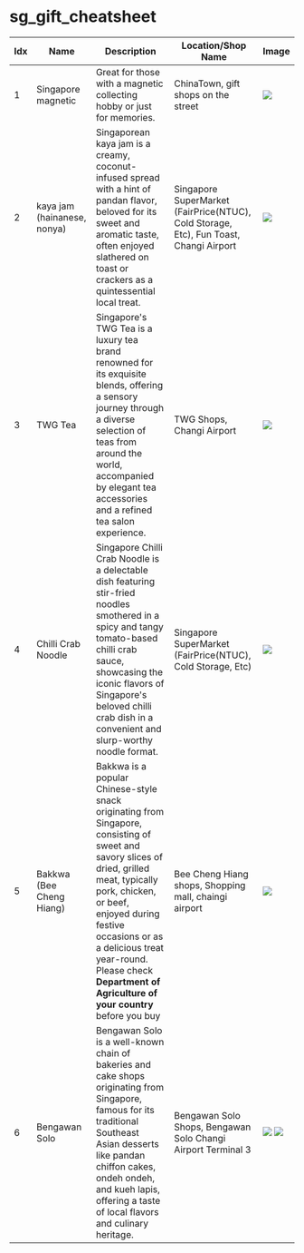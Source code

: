 # sg_gift_cheatsheet

|Idx|Name|Description|Location/Shop Name|Image|
|-----|---|---|---|---|
|1|Singapore magnetic|Great for those with a magnetic collecting hobby or just for memories.|ChinaTown, gift shops on the street|![](https://ae01.alicdn.com/kf/HTB1_bUYQxnaK1RjSZFBq6AW7VXaf.jpg_640x640Q90.jpg_.webp)|
|2|kaya jam (hainanese, nonya)|Singaporean kaya jam is a creamy, coconut-infused spread with a hint of pandan flavor, beloved for its sweet and aromatic taste, often enjoyed slathered on toast or crackers as a quintessential local treat.|Singapore SuperMarket (FairPrice(NTUC), Cold Storage, Etc), Fun Toast, Changi Airport|![](https://encrypted-tbn0.gstatic.com/images?q=tbn:ANd9GcQm_-0p5KZsuS6HeFF0XeFI6lfpv2n9VTm5b8sCJ7z35g&s)|
|3|TWG Tea|Singapore's TWG Tea is a luxury tea brand renowned for its exquisite blends, offering a sensory journey through a diverse selection of teas from around the world, accompanied by elegant tea accessories and a refined tea salon experience.|TWG Shops, Changi Airport|![](https://encrypted-tbn0.gstatic.com/images?q=tbn:ANd9GcQRTUF8L-3EUohgQYB2CRH539N95EC9_-v7T8P0_-ND4w&s)|
|4|Chilli Crab Noodle|Singapore Chilli Crab Noodle is a delectable dish featuring stir-fried noodles smothered in a spicy and tangy tomato-based chilli crab sauce, showcasing the iconic flavors of Singapore's beloved chilli crab dish in a convenient and slurp-worthy noodle format.|Singapore SuperMarket (FairPrice(NTUC), Cold Storage, Etc)|![](https://mblogthumb-phinf.pstatic.net/20160509_57/ysrealty_1462793914527BF7YA_JPEG/SAM_1002.JPG?type=w800)|
|5|Bakkwa (Bee Cheng Hiang)|Bakkwa is a popular Chinese-style snack originating from Singapore, consisting of sweet and savory slices of dried, grilled meat, typically pork, chicken, or beef, enjoyed during festive occasions or as a delicious treat year-round.<br>Please check **Department of Agriculture of your country** before you buy|Bee Cheng Hiang shops, Shopping mall, chaingi airport|![](https://changiairport.scene7.com/is/image/changiairport/bee%20cheng%20hiang-bee%20cheng%20hiang%20sliced%20pork%20280g-mp00084116-1?$2x$)|
|6|Bengawan Solo|Bengawan Solo is a well-known chain of bakeries and cake shops originating from Singapore, famous for its traditional Southeast Asian desserts like pandan chiffon cakes, ondeh ondeh, and kueh lapis, offering a taste of local flavors and culinary heritage.|Bengawan Solo Shops, Bengawan Solo Changi Airport Terminal 3|![](https://www.capitaland.com/content/dam/capitaland-media-library/retail/Singapore/Singapore/Junction%208/tenant_storefront/bengawansolo.jpg.transform/cap-midres/image.jpg) ![](https://bengawansolo.sg/media/catalog/category/pandan-chiffon_3.jpg)|
